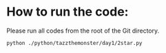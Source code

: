 # How to run the code:
Please run all codes from the root of the Git directory.
```
python ./python/tazzthemonster/day1/2star.py
```